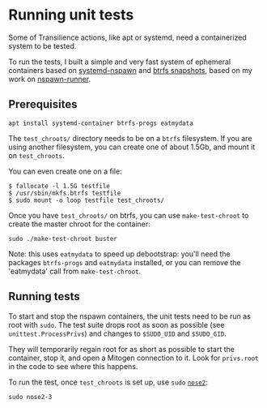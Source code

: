 # Running unit tests

Some of Transilience actions, like apt or systemd, need a containerized system
to be tested.

To run the tests, I built a simple and very fast system of ephemeral containers based on
[systemd-nspawn](https://www.enricozini.org/blog/2021/debian/exploring-nspawn-for-cis/)
and [btrfs snapshots](https://www.enricozini.org/blog/2021/debian/nspawn-runner-btrfs/),
based on my work on [nspawn-runner](https://github.com/Truelite/nspawn-runner).

## Prerequisites

```
apt install systemd-container btrfs-progs eatmydata
```

The `test_chroots/` directory needs to be on a `btrfs` filesystem. If you are
using another filesystem, you can create one of about 1.5Gb, and mount it on
`test_chroots`.

You can even create one on a file:

```
$ fallocate -l 1.5G testfile 
$ /usr/sbin/mkfs.btrfs testfile
$ sudo mount -o loop testfile test_chroots/
```

Once you have `test_chroots/` on btrfs, you can use `make-test-chroot` to
create the master chroot for the container:

```
sudo ./make-test-chroot buster
```

Note: this uses `eatmydata` to speed up debootstrap: you'll need the packages
`btrfs-progs` and `eatmydata` installed, or you can remove the 'eatmydata' call
from `make-test-chroot`.

## Running tests

To start and stop the nspawn containers, the unit tests need to be run as root
with `sudo`. The test suite drops root as soon as possible (see
`unittest.ProcessPrivs`) and changes to `$SUDO_UID` and `$SUDO_GID`.

They will temporarily regain root for as short as possible to start the
container, stop it, and open a Mitogen connection to it. Look for `privs.root`
in the code to see where this happens.

To run the test, once `test_chroots` is set up, use `sudo`
[`nose2`](https://docs.nose2.io/):

```
sudo nose2-3
```
